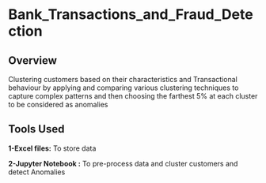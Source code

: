 # Bank_Transactions_and_Fraud_Detection
## Overview
Clustering customers based on their characteristics and Transactional behaviour by applying and comparing various clustering techniques to capture complex patterns and then choosing the farthest 5% at each cluster to be considered as anomalies 
## Tools Used 
**1-Excel files:** To store data

**2-Jupyter Notebook :** To pre-process data and cluster customers and detect Anomalies
